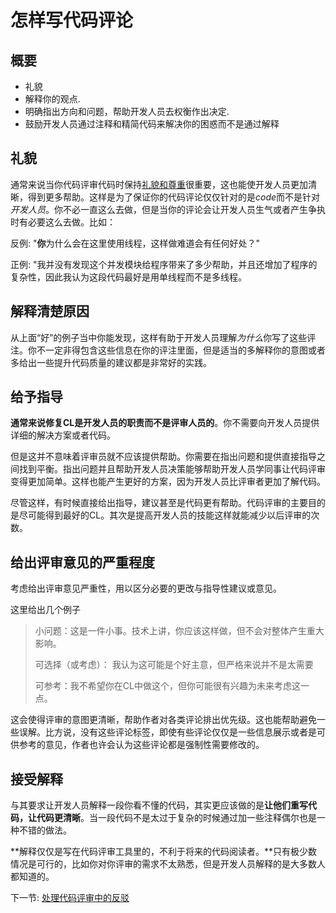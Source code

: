 # 怎样写代码评论

## 概要

-   礼貌
-   解释你的观点.
-   明确指出方向和问题，帮助开发人员去权衡作出决定.
-   鼓励开发人员通过注释和精简代码来解决你的困惑而不是通过解释

## 礼貌 

通常来说当你代码评审代码时保持[礼貌和尊重](https://chromium.googlesource.com/chromium/src/+/master/docs/cr_respect.md)很重要，这也能使开发人员更加清晰，得到更多帮助。这样是为了保证你的代码评论仅仅针对的是*code*而不是针对*开发人员*。你不必一直这么去做，但是当你的评论会让开发人员生气或者产生争执时有必要这么去做。比如：

反例: "**你**为什么会在这里使用线程，这样做难道会有任何好处？"

正例: "我并没有发现这个并发模块给程序带来了多少帮助，并且还增加了程序的复杂性，因此我认为这段代码最好是用单线程而不是多线程。

## 解释清楚原因

从上面“好”的例子当中你能发现，这样有助于开发人员理解*为什么*你写了这些评注。你不一定非得包含这些信息在你的评注里面，但是适当的多解释你的意图或者多给出一些提升代码质量的建议都是非常好的实践。

## 给予指导

**通常来说修复CL是开发人员的职责而不是评审人员的**。你不需要向开发人员提供详细的解决方案或者代码。

但是这并不意味着评审员就不应该提供帮助。你需要在指出问题和提供直接指导之间找到平衡。指出问题并且帮助开发人员决策能够帮助开发人员学同事让代码评审变得更加简单。这样也能产生更好的方案，因为开发人员比评审者更加了解代码。

尽管这样，有时候直接给出指导，建议甚至是代码更有帮助。代码评审的主要目的是尽可能得到最好的CL。其次是提高开发人员的技能这样就能减少以后评审的次数。

## 给出评审意见的严重程度

考虑给出评审意见严重性，用以区分必要的更改与指导性建议或意见。

这里给出几个例子

>小问题：这是一件小事。技术上讲，你应该这样做，但不会对整体产生重大影响。
>
>可选择（或考虑）： 我认为这可能是个好主意，但严格来说并不是太需要
>
>可参考：我不希望你在CL中做这个，但你可能很有兴趣为未来考虑这一点。

这会使得评审的意图更清晰，帮助作者对各类评论排出优先级。这也能帮助避免一些误解。比方说，没有这些评论标签，即使有些评论仅仅是一些信息展示或者是可供参考的意见，作者也许会认为这些评论都是强制性需要修改的。

## 接受解释

与其要求让开发人员解释一段你看不懂的代码，其实更应该做的是**让他们重写代码，让代码更清晰**。当一段代码不是太过于复杂的时候通过加一些注释偶尔也是一种不错的做法。

**解释仅仅是写在代码评审工具里的，不利于将来的代码阅读者。**只有极少数情况是可行的，比如你对你评审的需求不太熟悉，但是开发人员解释的是大多数人都知道的。

下一节: [处理代码评审中的反驳](pushback.md)
